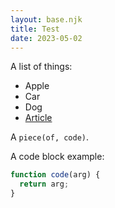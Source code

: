 ```yaml
---
layout: base.njk
title: Test
date: 2023-05-02
---
```


A list of things:

- Apple
- Car
- Dog
- [Article](/article)

A `piece(of, code)`.

A code block example:

```js
function code(arg) {
  return arg;
}
```
